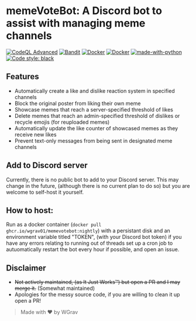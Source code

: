 # memeVoteBot: A Discord bot to assist with managing meme channels

[![CodeQL Advanced](https://github.com/WGrav01/memeVoteBot/actions/workflows/codeql.yml/badge.svg)](https://github.com/WGrav01/memeVoteBot/actions/workflows/codeql.yml) [![Bandit](https://github.com/WGrav01/memeVoteBot/actions/workflows/bandit.yml/badge.svg)](https://github.com/WGrav01/memeVoteBot/actions/workflows/bandit.yml) [![Docker](https://badgen.net/badge/icon/docker?icon=docker&label)](https://github.com/wgrav01/memeVoteBot/pkgs/container/memevotebot) [![Docker](https://github.com/WGrav01/memeVoteBot/actions/workflows/docker-publish.yml/badge.svg)](https://github.com/WGrav01/memeVoteBot/actions/workflows/docker-publish.yml) [![made-with-python](https://img.shields.io/badge/Made%20with-Python-1f425f.svg)](https://www.python.org/) [![Code style: black](https://img.shields.io/badge/code%20style-black-000000.svg)](https://github.com/psf/black)

## Features
- Automatically create a like and dislike reaction system in specified channels
- Block the original poster from liking their own meme
- Showcase memes that reach a server-specified threshold of likes
- Delete memes that reach an admin-specified threshold of dislikes or recycle emojis (for reuploaded memes)
- Automatically update the like counter of showcased memes as they receive new likes
- Prevent text-only messages from being sent in designated meme channels

## Add to Discord server
Currently, there is no public bot to add to your Discord server. This may change in the future, (although there is no current plan to do so) but you are welcome to self-host it yourself.

## How to host:
Run as a docker container (`docker pull ghcr.io/wgrav01/memevotebot:nightly`) with a persistant disk and an environment variable titled "TOKEN", (with your Discord bot token) if you have any errors relating to running out of threads set up a cron job to autuomatically restart the bot every hour if possible, and open an issue.

## Disclaimer
- ~~Not actively maintained, (as It Just Works™) but open a PR and I may merge it.~~ (Somewhat maintained)
- Apologies for the messy source code, if you are willing to clean it up open a PR!

> Made with ❤️ by WGrav
